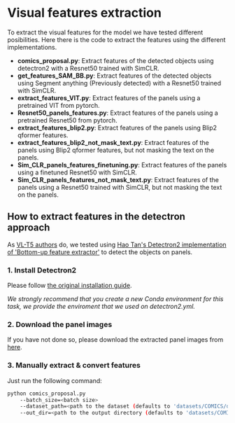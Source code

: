 # Visual features extraction

To extract the visual features for the model we have tested different posibilities. Here there is the code to extract the features using the different implementations.


* **comics_proposal.py**: Extract features of the detected objects using detectron2 with a Resnet50 trained with SimCLR.
* **get_features_SAM_BB.py**: Extract features of the detected objects using Segment anything (Previously detected) with a Resnet50 trained with SimCLR.
* **extract_features_VIT.py**: Extract features of the panels using a pretrained VIT from pytorch.
* **Resnet50_panels_features.py**: Extract features of the panels using a pretrained Resnet50 from pytorch.
* **extract_features_blip2.py**: Extract features of the panels using Blip2 qformer features.
* **extract_features_blip2_not_mask_text.py**: Extract features of the panels using Blip2 qformer features, but not masking the text on the panels.
* **Sim_CLR_panels_features_finetuning.py**: Extract features of the panels using a finetuned Resnet50 with SimCLR.
* **Sim_CLR_panels_features_not_mask_text.py**: Extract features of the panels using a Resnet50 trained with SimCLR, but not masking the text on the panels.


## How to extract features in the detectron approach
As [VL-T5 authors](https://github.com/j-min/VL-T5) do, we tested using [Hao Tan's Detectron2 implementation of 'Bottom-up feature extractor'](https://github.com/airsplay/py-bottom-up-attention) to detect the objects on panels.

### 1. Install Detectron2

Please follow [the original installation guide](https://github.com/airsplay/py-bottom-up-attention#installation).

*We strongly recommend that you create a new Conda environment for this task, we provide the enviroment that we used on detectron2.yml.*


### 2. Download the panel images

If you have not done so, please download the extracted panel images from [here](https://obj.umiacs.umd.edu/comics/index.html).


### 3. Manually extract & convert features

Just run the following command:

```sh
python comics_proposal.py 
    --batch_size=<batch size> 
    --dataset_path=<path to the dataset (defaults to 'datasets/COMICS/data')> 
    --out_dir=<path to the output directory (defaults to 'datasets/COMICS/frcnn_features')>
```
